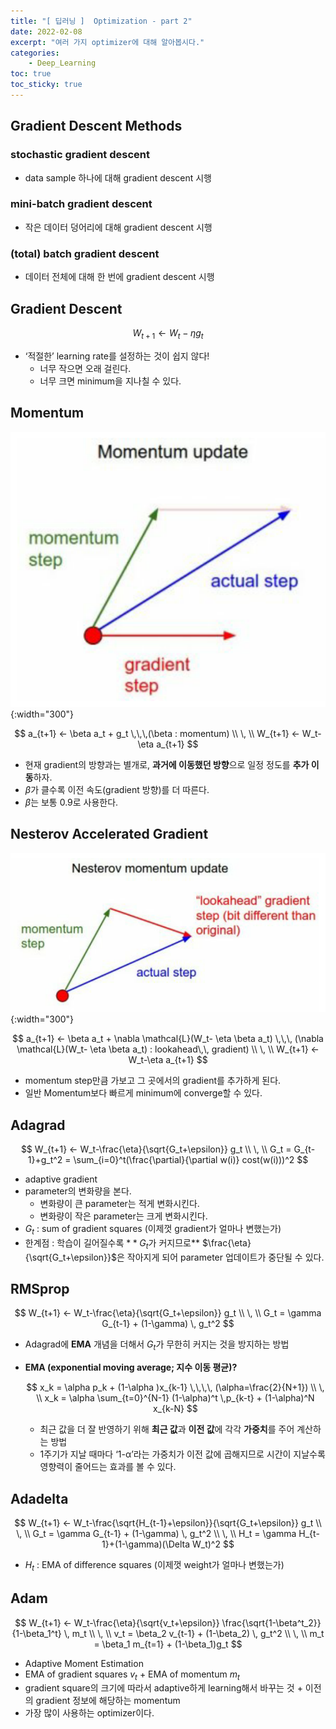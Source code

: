 ```yaml
---
title: "[ 딥러닝 ]  Optimization - part 2"
date: 2022-02-08
excerpt: "여러 가지 optimizer에 대해 알아봅시다."
categories: 
    - Deep_Learning
toc: true
toc_sticky: true
---
```




## Gradient Descent Methods

### stochastic gradient descent
- data sample 하나에 대해 gradient descent 시행

### mini-batch gradient descent
- 작은 데이터 덩어리에 대해 gradient descent 시행

### (total) batch gradient descent
- 데이터 전체에 대해 한 번에 gradient descent 시행



## Gradient Descent

$$
W_{t+1} ← W_t-\eta g_t
$$

- ‘적절한’ learning rate를 설정하는 것이 쉽지 않다!
    - 너무 작으면 오래 걸린다.
    - 너무 크면 minimum을 지나칠 수 있다.



## Momentum

![Untitled](/assets/images/posts/deep_learning/optimization/6.png){:width="300"}

$$
a_{t+1} ← \beta a_t + g_t \,\,\,(\beta : momentum)
\\ \, \\
W_{t+1} ← W_t-\eta a_{t+1}
$$

- 현재 gradient의 방향과는 별개로, **과거에 이동했던 방향**으로 일정 정도를 **추가 이동**하자.
- $\beta$가 클수록 이전 속도(gradient 방향)를 더 따른다.
- $\beta$는 보통 0.9로 사용한다.



## Nesterov Accelerated Gradient

![Untitled](/assets/images/posts/deep_learning/optimization/7.png){:width="300"}

$$
a_{t+1} ← \beta a_t + \nabla \mathcal{L}(W_t- \eta \beta a_t) \,\,\, (\nabla \mathcal{L}(W_t- \eta \beta a_t) : lookahead\,\, gradient)
\\ \, \\
W_{t+1} ← W_t-\eta a_{t+1}
$$

- momentum step만큼 가보고 그 곳에서의 gradient를 추가하게 된다.
- 일반 Momentum보다 빠르게 minimum에 converge할 수 있다.



## Adagrad

$$
W_{t+1} ← W_t-\frac{\eta}{\sqrt{G_t+\epsilon}} g_t
\\ \, \\
G_t = G_{t-1}+g_t^2 = 
\sum_{i=0}^t(\frac{\partial}{\partial w(i)} cost(w(i)))^2
$$

- adaptive gradient
- parameter의 변화량을 본다.
    - 변화량이 큰 parameter는 적게 변화시킨다.
    - 변화량이 작은 parameter는 크게 변화시킨다.
- $G_t$ : sum of gradient squares (이제껏 gradient가 얼마나 변했는가)
- 한계점 : 학습이 길어질수록 $**G_t$가 커지므로** $\frac{\eta}{\sqrt{G_t+\epsilon}}$은 작아지게 되어 parameter 업데이트가 중단될 수 있다.



## RMSprop

$$
W_{t+1} ← W_t-\frac{\eta}{\sqrt{G_t+\epsilon}} g_t
\\ \, \\
G_t = \gamma G_{t-1} + (1-\gamma) \, g_t^2
$$

- Adagrad에 **EMA** 개념을 더해서 $G_t$가 무한히 커지는 것을 방지하는 방법
- **EMA (exponential moving average; 지수 이동 평균)?**
    
    $$
    x_k = \alpha p_k + (1-\alpha )x_{k-1} \,\,\,\, (\alpha=\frac{2}{N+1})
    \\ \, \\
    x_k = \alpha \sum_{t=0}^{N-1} (1-\alpha)^t \,p_{k-t} + (1-\alpha)^N x_{k-N}
    $$
    
    - 최근 값을 더 잘 반영하기 위해 **최근 값**과 **이전 값**에 각각 **가중치**를 주어 계산하는 방법
    - 1주기가 지날 때마다 ‘1-α’라는 가중치가 이전 값에 곱해지므로 시간이 지날수록 영향력이 줄어드는 효과를 볼 수 있다.



## Adadelta

$$
W_{t+1} ← W_t-\frac{\sqrt{H_{t-1}+\epsilon}}{\sqrt{G_t+\epsilon}} g_t
\\ \, \\
G_t = \gamma G_{t-1} + (1-\gamma) \, g_t^2
\\ \, \\
H_t = \gamma H_{t-1}+(1-\gamma)(\Delta W_t)^2
$$

- $H_t$ : EMA of difference squares (이제껏 weight가 얼마나 변했는가)



## Adam

$$
W_{t+1} ← W_t-\frac{\eta}{\sqrt{v_t+\epsilon}} \frac{\sqrt{1-\beta^t_2}}{1-\beta_1^t} \, m_t
\\ \, \\
v_t = \beta_2 v_{t-1} + (1-\beta_2) \, g_t^2
\\ \, \\
m_t = \beta_1 m_{t=1} + (1-\beta_1)g_t
$$

- Adaptive Moment Estimation
- EMA of gradient squares $v_t$ + EMA of momentum $m_t$
- gradient square의 크기에 따라서 adaptive하게 learning해서 바꾸는 것 + 이전의 gradient 정보에 해당하는 momentum
- 가장 많이 사용하는 optimizer이다.


